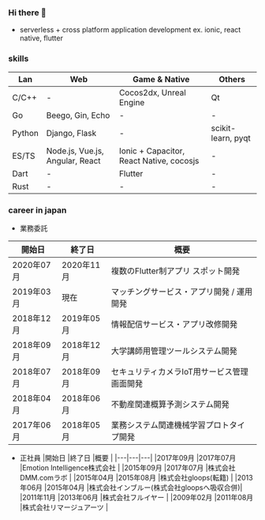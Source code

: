 ### Hi there 👋
- serverless + cross platform application development
ex. ionic, react native, flutter


### skills
|Lan  |Web  |Game & Native  |Others |
|---|---|---|---|
|C/C++|-|Cocos2dx, Unreal Engine|Qt|
|Go|Beego, Gin, Echo|-|-|
|Python|Django, Flask|-|scikit-learn, pyqt|
|ES/TS|Node.js, Vue.js, Angular, React|Ionic + Capacitor, React Native, cocosjs|-|
|Dart|-|Flutter|-|
|Rust|-|-|-|


### career in japan 
- 業務委託

|開始日  |終了日  |概要  |
|---|---|---|
|2020年07月  |2020年11月  |複数のFlutter制アプリ スポット開発  |
|2019年03月  |現在        |マッチングサービス・アプリ開発 / 運用開発  |
|2018年12月  |2019年05月  |情報配信サービス・アプリ改修開発  |
|2018年09月  |2018年12月  |大学講師用管理ツールシステム開発  |
|2018年07月  |2018年09月  |セキュリティカメラIoT用サービス管理画面開発  |
|2018年04月  |2018年06月  |不動産関連概算予測システム開発  |
|2017年06月  |2018年05月  |業務システム関連機械学習プロトタイプ開発  |

- 正社員
|開始日  |終了日  |概要  |
|---|---|---|
|2017年09月  |2017年07月  |Emotion Intelligence株式会社  |
|2015年09月  |2017年07月  |株式会社DMM.comラボ |
|2015年04月  |2015年08月  |株式会社gloops(転籍)  |
|2013年06月  |2015年04月  |株式会社インブルー(株式会社gloopsへ吸収合併)|
|2011年11月  |2013年06月  |株式会社フルイヤー  |
|2009年02月  |2011年08月  |株式会社リマージュアーツ  |




<!--
**kubocker/kubocker** is a ✨ _special_ ✨ repository because its `README.md` (this file) appears on your GitHub profile.

Here are some ideas to get you started:

- 🔭 I’m currently working on ...
- 🌱 I’m currently learning ...
- 👯 I’m looking to collaborate on ...
- 🤔 I’m looking for help with ...
- 💬 Ask me about ...
- 📫 How to reach me: ...
- 😄 Pronouns: ...
- ⚡ Fun fact: ...
-->
